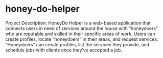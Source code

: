 # honey-do-helper
Project Description: HoneyDo Helper is a web-based application that connects users in need of services around the house with “honeydoers” who are reputable and skilled in their specific areas of work.  Users can create profiles, locate “honeydoers” in their areas, and request services.  “Honeydoers” can create profiles, list the services they provide, and schedule jobs with clients once they’ve accepted a job.

